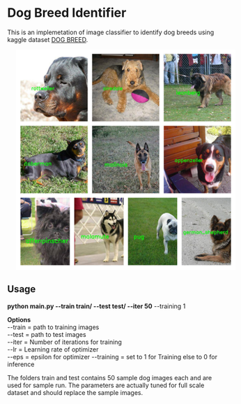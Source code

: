 # Dog Breed Identifier

This is an implemetation of image classifier to identify dog breeds using kaggle dataset [DOG BREED](https://www.kaggle.com/c/dog-breed-identification). 

<img src=output.jpg  hspace="20" alt="content" title="content" /> 


## Usage 
__python main.py --train train/ --test test/ --iter 50__ --training 1

__Options__  
--train = path to training images  
--test  = path to test images  
--iter  = Number of iterations for training  
--lr    = Learning rate of optimizer  
--eps   = epsilon for optimizer
--training = set to 1 for Training else to 0 for inference 

The folders train and test contains 50 sample dog images each and are used for sample run. The parameters are actually tuned for full scale dataset and should replace the sample images. 
